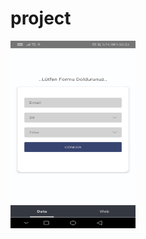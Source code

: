 # project
<img height="300" width="200" src="/images/WhatsApp Image 2020-09-21 at 01.06.44 (1).jpeg" >
